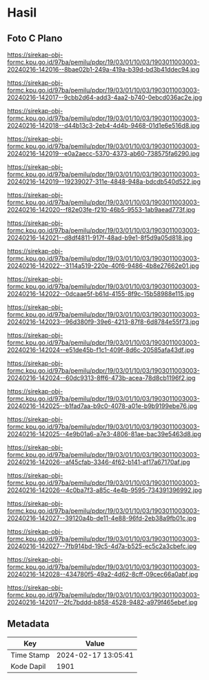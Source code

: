 # Hasil

## Foto C Plano

https://sirekap-obj-formc.kpu.go.id/97ba/pemilu/pdpr/19/03/01/10/03/1903011003003-20240216-142016--8bae02b1-249a-419a-b39d-bd3b41ddec94.jpg

https://sirekap-obj-formc.kpu.go.id/97ba/pemilu/pdpr/19/03/01/10/03/1903011003003-20240216-142017--9cbb2d64-add3-4aa2-b740-0ebcd036ac2e.jpg

https://sirekap-obj-formc.kpu.go.id/97ba/pemilu/pdpr/19/03/01/10/03/1903011003003-20240216-142018--d44b13c3-2eb4-4d4b-9468-01d1e6e516d8.jpg

https://sirekap-obj-formc.kpu.go.id/97ba/pemilu/pdpr/19/03/01/10/03/1903011003003-20240216-142019--e0a2aecc-5370-4373-ab60-738575fa6290.jpg

https://sirekap-obj-formc.kpu.go.id/97ba/pemilu/pdpr/19/03/01/10/03/1903011003003-20240216-142019--19239027-311e-4848-948a-bdcdb540d522.jpg

https://sirekap-obj-formc.kpu.go.id/97ba/pemilu/pdpr/19/03/01/10/03/1903011003003-20240216-142020--f82e03fe-f210-46b5-9553-1ab9aead773f.jpg

https://sirekap-obj-formc.kpu.go.id/97ba/pemilu/pdpr/19/03/01/10/03/1903011003003-20240216-142021--d8df4811-917f-48ad-b9e1-8f5d9a05d818.jpg

https://sirekap-obj-formc.kpu.go.id/97ba/pemilu/pdpr/19/03/01/10/03/1903011003003-20240216-142022--3114a519-220e-40f6-9486-4b8e27662e01.jpg

https://sirekap-obj-formc.kpu.go.id/97ba/pemilu/pdpr/19/03/01/10/03/1903011003003-20240216-142022--0dcaae5f-b61d-4155-8f9c-15b58988e115.jpg

https://sirekap-obj-formc.kpu.go.id/97ba/pemilu/pdpr/19/03/01/10/03/1903011003003-20240216-142023--96d380f9-39e6-4213-87f8-6d8784e55f73.jpg

https://sirekap-obj-formc.kpu.go.id/97ba/pemilu/pdpr/19/03/01/10/03/1903011003003-20240216-142024--e51de45b-f1c1-409f-8d6c-20585afa43df.jpg

https://sirekap-obj-formc.kpu.go.id/97ba/pemilu/pdpr/19/03/01/10/03/1903011003003-20240216-142024--60dc9313-8ff6-473b-acea-78d8cb1196f2.jpg

https://sirekap-obj-formc.kpu.go.id/97ba/pemilu/pdpr/19/03/01/10/03/1903011003003-20240216-142025--b1fad7aa-b9c0-4078-a01e-b9b9199ebe76.jpg

https://sirekap-obj-formc.kpu.go.id/97ba/pemilu/pdpr/19/03/01/10/03/1903011003003-20240216-142025--4e9b01a6-a7e3-4806-81ae-bac39e5463d8.jpg

https://sirekap-obj-formc.kpu.go.id/97ba/pemilu/pdpr/19/03/01/10/03/1903011003003-20240216-142026--af45cfab-3346-4f62-b141-af17a67170af.jpg

https://sirekap-obj-formc.kpu.go.id/97ba/pemilu/pdpr/19/03/01/10/03/1903011003003-20240216-142026--4c0ba7f3-a85c-4e4b-9595-734391396992.jpg

https://sirekap-obj-formc.kpu.go.id/97ba/pemilu/pdpr/19/03/01/10/03/1903011003003-20240216-142027--39120a4b-de11-4e88-96fd-2eb38a9fb01c.jpg

https://sirekap-obj-formc.kpu.go.id/97ba/pemilu/pdpr/19/03/01/10/03/1903011003003-20240216-142027--7fb914bd-19c5-4d7a-b525-ec5c2a3cbefc.jpg

https://sirekap-obj-formc.kpu.go.id/97ba/pemilu/pdpr/19/03/01/10/03/1903011003003-20240216-142028--434780f5-49a2-4d62-8cff-09cec66a0abf.jpg

https://sirekap-obj-formc.kpu.go.id/97ba/pemilu/pdpr/19/03/01/10/03/1903011003003-20240216-142017--2fc7bddd-b858-4528-9482-a979f465ebef.jpg


## Metadata

| Key        | Value               |
| ---------- | ------------------- |
| Time Stamp | 2024-02-17 13:05:41 |
| Kode Dapil | 1901                |



